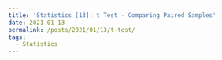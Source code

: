 ```yaml
---
title: 'Statistics [13]: t Test - Comparing Paired Samples'
date: 2021-01-13
permalink: /posts/2021/01/13/t-test/
tags:
  - Statistics
---
```

